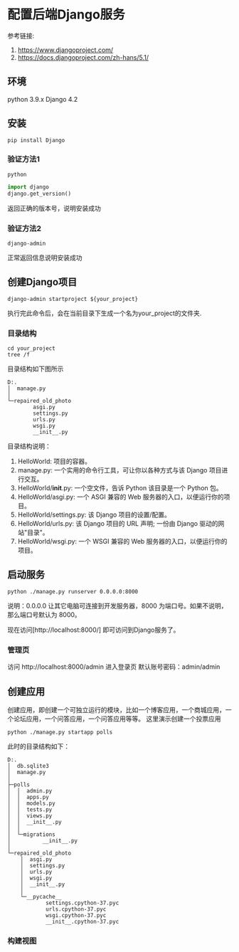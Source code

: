# 配置后端Django服务

参考链接: 
1. https://www.djangoproject.com/ 
2. https://docs.djangoproject.com/zh-hans/5.1/
## 环境
python 3.9.x
Django 4.2
## 安装
```shell
pip install Django
```
### 验证方法1 
```shell
python
```
```python
import django
django.get_version()
```
返回正确的版本号，说明安装成功

### 验证方法2
```shell
django-admin
```
正常返回信息说明安装成功
## 创建Django项目
```shell
django-admin startproject ${your_project}
```
执行完此命令后，会在当前目录下生成一个名为your_project的文件夹.

### 目录结构
```shell
cd your_project
tree /f
```
目录结构如下图所示
```
D:.
│  manage.py
│
└─repaired_old_photo
        asgi.py
        settings.py
        urls.py
        wsgi.py
        __init__.py
```
目录结构说明：
1. HelloWorld: 项目的容器。
2. manage.py: 一个实用的命令行工具，可让你以各种方式与该 Django 项目进行交互。
3. HelloWorld/__init__.py: 一个空文件，告诉 Python 该目录是一个 Python 包。
4. HelloWorld/asgi.py: 一个 ASGI 兼容的 Web 服务器的入口，以便运行你的项目。
5. HelloWorld/settings.py: 该 Django 项目的设置/配置。
6. HelloWorld/urls.py: 该 Django 项目的 URL 声明; 一份由 Django 驱动的网站"目录"。
7. HelloWorld/wsgi.py: 一个 WSGI 兼容的 Web 服务器的入口，以便运行你的项目。

## 启动服务
```shell
python ./manage.py runserver 0.0.0.0:8000
```

说明：0.0.0.0 让其它电脑可连接到开发服务器，8000 为端口号。如果不说明，那么端口号默认为 8000。

现在访问[http://localhost:8000/] 
即可访问到Django服务了。
### 管理页
 访问 http://localhost:8000/admin 进入登录页
 默认账号密码：admin/admin
 
## 创建应用
创建应用，即创建一个可独立运行的模块，比如一个博客应用，一个商城应用，一个论坛应用，一个问答应用，一个问答应用等等。
这里演示创建一个投票应用
```shell
python ./manage.py startapp polls 
```
此时的目录结构如下：
```
D:.
│  db.sqlite3
│  manage.py
│  
├─polls
│  │  admin.py
│  │  apps.py
│  │  models.py
│  │  tests.py
│  │  views.py
│  │  __init__.py
│  │  
│  └─migrations
│          __init__.py
│
└─repaired_old_photo
    │  asgi.py
    │  settings.py
    │  urls.py
    │  wsgi.py
    │  __init__.py
    │
    └─__pycache__
            settings.cpython-37.pyc
            urls.cpython-37.pyc
            wsgi.cpython-37.pyc
            __init__.cpython-37.pyc
```
### 构建视图
